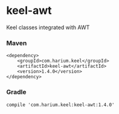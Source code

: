 # keel-awt
Keel classes integrated with AWT

### Maven
```
<dependency>
    <groupId>com.harium.keel</groupId>
    <artifactId>keel-awt</artifactId>
    <version>1.4.0</version>
</dependency>
```

### Gradle
```
compile 'com.harium.keel:keel-awt:1.4.0'
```